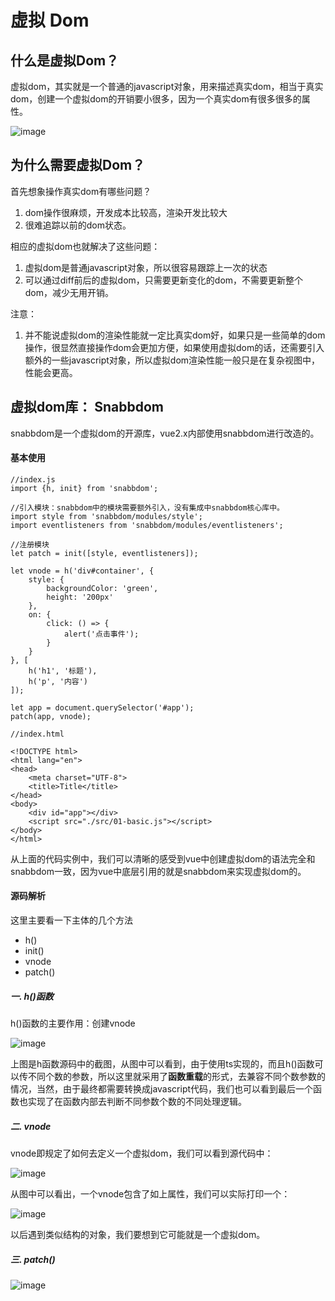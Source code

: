 # 虚拟 Dom


## 什么是虚拟Dom？

虚拟dom，其实就是一个普通的javascript对象，用来描述真实dom，相当于真实dom，创建一个虚拟dom的开销要小很多，因为一个真实dom有很多很多的属性。

![image](http://note.youdao.com/yws/res/13334/5CD9E708BBFE426F84CE32B63B8CEF7C)

## 为什么需要虚拟Dom？

首先想象操作真实dom有哪些问题？
1. dom操作很麻烦，开发成本比较高，渲染开发比较大
2. 很难追踪以前的dom状态。

相应的虚拟dom也就解决了这些问题：
1. 虚拟dom是普通javascript对象，所以很容易跟踪上一次的状态
2. 可以通过diff前后的虚拟dom，只需要更新变化的dom，不需要更新整个dom，减少无用开销。

注意：

1. 并不能说虚拟dom的渲染性能就一定比真实dom好，如果只是一些简单的dom操作，很显然直接操作dom会更加方便，如果使用虚拟dom的话，还需要引入额外的一些javascript对象，所以虚拟dom渲染性能一般只是在复杂视图中，性能会更高。


## 虚拟dom库： Snabbdom

 snabbdom是一个虚拟dom的开源库，vue2.x内部使用snabbdom进行改造的。

#### 基本使用

```
//index.js
import {h, init} from 'snabbdom';

//引入模块：snabbdom中的模块需要额外引入，没有集成中snabbdom核心库中。
import style from 'snabbdom/modules/style';
import eventlisteners from 'snabbdom/modules/eventlisteners';

//注册模块
let patch = init([style, eventlisteners]);

let vnode = h('div#container', {
    style: {
        backgroundColor: 'green',
        height: '200px'
    },
    on: {
        click: () => {
            alert('点击事件');
        }
    }
}, [
    h('h1', '标题'),
    h('p', '内容')
]);

let app = document.querySelector('#app');
patch(app, vnode);
```
```
//index.html

<!DOCTYPE html>
<html lang="en">
<head>
    <meta charset="UTF-8">
    <title>Title</title>
</head>
<body>
    <div id="app"></div>
    <script src="./src/01-basic.js"></script>
</body>
</html>

```

从上面的代码实例中，我们可以清晰的感受到vue中创建虚拟dom的语法完全和snabbdom一致，因为vue中底层引用的就是snabbdom来实现虚拟dom的。

#### 源码解析

这里主要看一下主体的几个方法
* h()
* init()
* vnode
* patch()

##### 一. h()函数

h()函数的主要作用：创建vnode

![image](http://note.youdao.com/yws/res/13372/083618BA3692489BA16C02C297FA2420)

上图是h函数源码中的截图，从图中可以看到，由于使用ts实现的，而且h()函数可以传不同个数的参数，所以这里就采用了**函数重载**的形式，去兼容不同个数参数的情况，当然，由于最终都需要转换成javascript代码，我们也可以看到最后一个函数也实现了在函数内部去判断不同参数个数的不同处理逻辑。

##### 二. vnode

vnode即规定了如何去定义一个虚拟dom，我们可以看到源代码中：

![image](http://note.youdao.com/yws/res/13383/7DB3AA6EE2A44FAD9871E497D56558A7)

从图中可以看出，一个vnode包含了如上属性，我们可以实际打印一个：

![image](http://note.youdao.com/yws/res/13387/F670A2A3AD644C3DA0ADA103F16277EB)

以后遇到类似结构的对象，我们要想到它可能就是一个虚拟dom。

##### 三. patch()

![image](http://note.youdao.com/yws/res/13390/10FF8C42BE9243B1AE86FC9306C3BB91)


